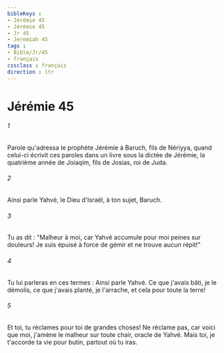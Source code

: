 ```yaml
---
bibleKeys : 
- Jérémie 45
- Jérémie 45
- Jr 45
- Jeremiah 45
tags : 
- Bible/Jr/45
- français
cssclass : français
direction : ltr
---
```


# Jérémie 45

###### 1
Parole qu'adressa le prophète Jérémie à Baruch, fils de Nériyya, quand celui-ci écrivit ces paroles dans un livre sous la dictée de Jérémie, la quatrième année de Joiaqim, fils de Josias, roi de Juda.
###### 2
Ainsi parle Yahvé, le Dieu d'Israël, à ton sujet, Baruch.
###### 3
Tu as dit : "Malheur à moi, car Yahvé accumule pour moi peines sur douleurs! Je suis épuisé à force de gémir et ne trouve aucun répit!"
###### 4
Tu lui parleras en ces termes : Ainsi parle Yahvé. Ce que j'avais bâti, je le démolis, ce que j'avais planté, je l'arrache, et cela pour toute la terre!
###### 5
Et toi, tu réclames pour toi de grandes choses! Ne réclame pas, car voici que moi, j'amène le malheur sur toute chair, oracle de Yahvé. Mais toi, je t'accorde ta vie pour butin, partout où tu iras.
